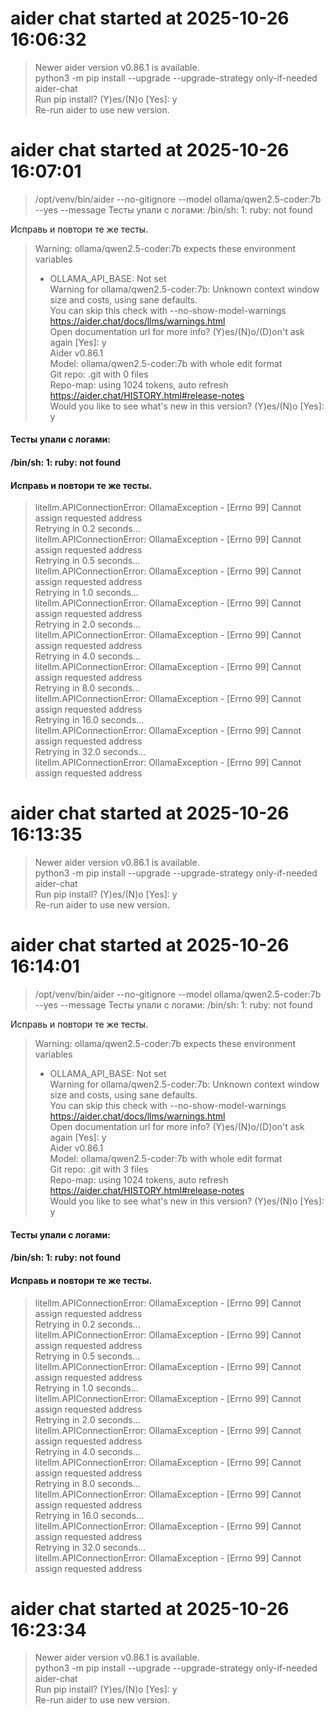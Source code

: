 
# aider chat started at 2025-10-26 16:06:32

> Newer aider version v0.86.1 is available.  
> python3 -m pip install --upgrade --upgrade-strategy only-if-needed aider-chat  
> Run pip install? (Y)es/(N)o [Yes]: y  
> Re-run aider to use new version.  

# aider chat started at 2025-10-26 16:07:01

> /opt/venv/bin/aider --no-gitignore --model ollama/qwen2.5-coder:7b --yes --message Тесты упали с логами:
/bin/sh: 1: ruby: not found

Исправь и повтори те же тесты.  
> Warning: ollama/qwen2.5-coder:7b expects these environment variables  
> - OLLAMA_API_BASE: Not set  
> Warning for ollama/qwen2.5-coder:7b: Unknown context window size and costs, using sane defaults.  
> You can skip this check with --no-show-model-warnings  
> https://aider.chat/docs/llms/warnings.html  
> Open documentation url for more info? (Y)es/(N)o/(D)on't ask again [Yes]: y  
> Aider v0.86.1  
> Model: ollama/qwen2.5-coder:7b with whole edit format  
> Git repo: .git with 0 files  
> Repo-map: using 1024 tokens, auto refresh  
> https://aider.chat/HISTORY.html#release-notes  
> Would you like to see what's new in this version? (Y)es/(N)o [Yes]: y  

#### Тесты упали с логами:  
#### /bin/sh: 1: ruby: not found  
####   
#### Исправь и повтори те же тесты.  
> litellm.APIConnectionError: OllamaException - [Errno 99] Cannot assign requested address  
> Retrying in 0.2 seconds...  
> litellm.APIConnectionError: OllamaException - [Errno 99] Cannot assign requested address  
> Retrying in 0.5 seconds...  
> litellm.APIConnectionError: OllamaException - [Errno 99] Cannot assign requested address  
> Retrying in 1.0 seconds...  
> litellm.APIConnectionError: OllamaException - [Errno 99] Cannot assign requested address  
> Retrying in 2.0 seconds...  
> litellm.APIConnectionError: OllamaException - [Errno 99] Cannot assign requested address  
> Retrying in 4.0 seconds...  
> litellm.APIConnectionError: OllamaException - [Errno 99] Cannot assign requested address  
> Retrying in 8.0 seconds...  
> litellm.APIConnectionError: OllamaException - [Errno 99] Cannot assign requested address  
> Retrying in 16.0 seconds...  
> litellm.APIConnectionError: OllamaException - [Errno 99] Cannot assign requested address  
> Retrying in 32.0 seconds...  
> litellm.APIConnectionError: OllamaException - [Errno 99] Cannot assign requested address  

# aider chat started at 2025-10-26 16:13:35

> Newer aider version v0.86.1 is available.  
> python3 -m pip install --upgrade --upgrade-strategy only-if-needed aider-chat  
> Run pip install? (Y)es/(N)o [Yes]: y  
> Re-run aider to use new version.  

# aider chat started at 2025-10-26 16:14:01

> /opt/venv/bin/aider --no-gitignore --model ollama/qwen2.5-coder:7b --yes --message Тесты упали с логами:
/bin/sh: 1: ruby: not found

Исправь и повтори те же тесты.  
> Warning: ollama/qwen2.5-coder:7b expects these environment variables  
> - OLLAMA_API_BASE: Not set  
> Warning for ollama/qwen2.5-coder:7b: Unknown context window size and costs, using sane defaults.  
> You can skip this check with --no-show-model-warnings  
> https://aider.chat/docs/llms/warnings.html  
> Open documentation url for more info? (Y)es/(N)o/(D)on't ask again [Yes]: y  
> Aider v0.86.1  
> Model: ollama/qwen2.5-coder:7b with whole edit format  
> Git repo: .git with 3 files  
> Repo-map: using 1024 tokens, auto refresh  
> https://aider.chat/HISTORY.html#release-notes  
> Would you like to see what's new in this version? (Y)es/(N)o [Yes]: y  

#### Тесты упали с логами:  
#### /bin/sh: 1: ruby: not found  
####   
#### Исправь и повтори те же тесты.  
> litellm.APIConnectionError: OllamaException - [Errno 99] Cannot assign requested address  
> Retrying in 0.2 seconds...  
> litellm.APIConnectionError: OllamaException - [Errno 99] Cannot assign requested address  
> Retrying in 0.5 seconds...  
> litellm.APIConnectionError: OllamaException - [Errno 99] Cannot assign requested address  
> Retrying in 1.0 seconds...  
> litellm.APIConnectionError: OllamaException - [Errno 99] Cannot assign requested address  
> Retrying in 2.0 seconds...  
> litellm.APIConnectionError: OllamaException - [Errno 99] Cannot assign requested address  
> Retrying in 4.0 seconds...  
> litellm.APIConnectionError: OllamaException - [Errno 99] Cannot assign requested address  
> Retrying in 8.0 seconds...  
> litellm.APIConnectionError: OllamaException - [Errno 99] Cannot assign requested address  
> Retrying in 16.0 seconds...  
> litellm.APIConnectionError: OllamaException - [Errno 99] Cannot assign requested address  
> Retrying in 32.0 seconds...  
> litellm.APIConnectionError: OllamaException - [Errno 99] Cannot assign requested address  

# aider chat started at 2025-10-26 16:23:34

> Newer aider version v0.86.1 is available.  
> python3 -m pip install --upgrade --upgrade-strategy only-if-needed aider-chat  
> Run pip install? (Y)es/(N)o [Yes]: y  
> Re-run aider to use new version.  
